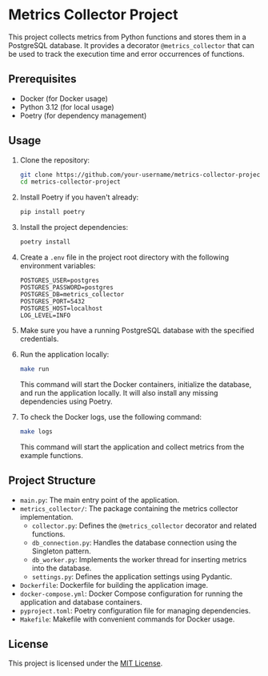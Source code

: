# Metrics Collector Project

This project collects metrics from Python functions and stores them in a PostgreSQL database. It provides a decorator `@metrics_collector` that can be used to track the execution time and error occurrences of functions.

## Prerequisites

- Docker (for Docker usage)
- Python 3.12 (for local usage)
- Poetry (for dependency management)

## Usage

1. Clone the repository:

   ```bash
   git clone https://github.com/your-username/metrics-collector-project.git
   cd metrics-collector-project
   ```

2. Install Poetry if you haven't already:

   ```bash
   pip install poetry
   ```

3. Install the project dependencies:

   ```bash
   poetry install
   ```

4. Create a `.env` file in the project root directory with the following environment variables:

   ```
   POSTGRES_USER=postgres
   POSTGRES_PASSWORD=postgres
   POSTGRES_DB=metrics_collector
   POSTGRES_PORT=5432
   POSTGRES_HOST=localhost
   LOG_LEVEL=INFO
   ```

5. Make sure you have a running PostgreSQL database with the specified credentials.

6. Run the application locally:

   ```bash
   make run
   ```

   This command will start the Docker containers, initialize the database, and run the application locally. It will also install any missing dependencies using Poetry.

7. To check the Docker logs, use the following command:

   ```bash
   make logs
   ```
   This command will start the application and collect metrics from the example functions.

## Project Structure

- `main.py`: The main entry point of the application.
- `metrics_collector/`: The package containing the metrics collector implementation.
  - `collector.py`: Defines the `@metrics_collector` decorator and related functions.
  - `db_connection.py`: Handles the database connection using the Singleton pattern.
  - `db_worker.py`: Implements the worker thread for inserting metrics into the database.
  - `settings.py`: Defines the application settings using Pydantic.
- `Dockerfile`: Dockerfile for building the application image.
- `docker-compose.yml`: Docker Compose configuration for running the application and database containers.
- `pyproject.toml`: Poetry configuration file for managing dependencies.
- `Makefile`: Makefile with convenient commands for Docker usage.

## License

This project is licensed under the [MIT License](LICENSE).